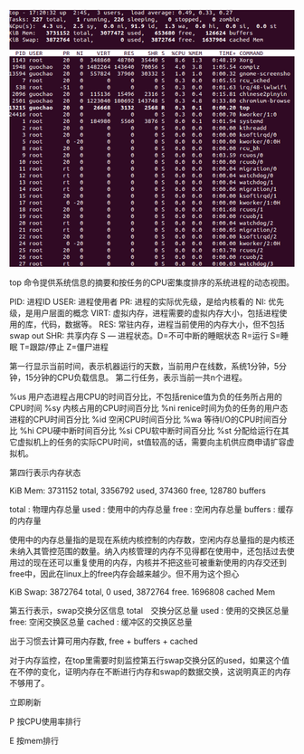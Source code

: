 ![top](./img/top_1.png)

top 命令提供系统信息的摘要和按任务的CPU密集度排序的系统进程的动态视图。

PID: 进程ID
USER: 进程使用者
PR: 进程的实际优先级，是给内核看的
NI: 优先级，是用户层面的概念
VIRT: 虚拟内存，进程需要的虚拟内存大小，包括进程使用的库，代码，数据等。
RES: 常驻内存，进程当前使用的内存大小，但不包括swap out
SHR: 共享内存
S — 进程状态。D=不可中断的睡眠状态 R=运行 S=睡眠 T=跟踪/停止 Z=僵尸进程

第一行显示当前时间，表示机器运行的天数，当前用户在线数，系统1分钟，5分钟，15分钟的CPU负载信息。
第二行任务，表示当前一共n个进程。

%us 用户态进程占用CPU的时间百分比，不包括renice值为负的任务所占用的CPU时间
%sy 内核占用的CPU时间百分比
%ni renice时间为负的任务的用户态进程的CPU时间百分比
%id 空闲CPU时间百分比
%wa 等待I/O的CPU时间百分比
%hi CPU硬中断时间百分比
%si CPU软中断时间百分比
%st 分配给运行在其它虚拟机上的任务的实际CPU时间，st值较高的话，需要向主机供应商申请扩容虚拟机。

第四行表示内存状态

KiB Mem:   3731152 total,  3356792 used,   374360 free,   128780 buffers

total : 物理内存总量
used : 使用中的内存总量
free : 空闲内存总量
buffers : 缓存的内存量

使用中的内存总量指的是现在系统内核控制的内存数，空闲内存总量指的是内核还未纳入其管控范围的数量。纳入内核管理的内存不见得都在使用中，还包括过去使用过的现在还可以重复使用的内存，内核并不把这些可被重新使用的内存交还到free中，因此在linux上的free内存会越来越少。但不用为这个担心

KiB Swap:  3872764 total,        0 used,  3872764 free.  1696808 cached Mem

第五行表示，swap交换分区信息
total　交换分区总量
used : 使用的交换区总量
free: 空闲交换区总量
cached : 缓冲区的交换区总量




出于习惯去计算可用内存数, free + buffers + cached

对于内存监控，在top里需要时刻监控第五行swap交换分区的used，如果这个值在不停的变化，证明内存在不断进行内存和swap的数据交换，这说明真正的内存不够用了。

<space> 立即刷新

P 按CPU使用率排行

E 按mem排行


